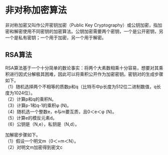 # 非对称加密算法  

非对称加密又叫作公开密钥加密（Public Key Cryptography）或公钥加密，指加密和解密使用不同密钥的加密算法。公钥加密需要两个密钥，一个是公开密钥，另一个是私有密钥；一个用于加密，另一个用于解密。  

## RSA算法  

RSA算法基于一个十分简单的数论事实：将两个大素数相乘十分容易，想要对其乘积进行因式分解极其困难，因此可以将乘积公开作为加密密钥。密钥对的生成步骤如下。  
（1）随机选择两个不相等的质数p和q（比特币中p长度为512位二进制数值，q长度为1024位）。  
（2）计算p和q的乘积N。  
（3）计算p-1和q-1的乘积φ (N)。  
（4）随机选一个整数e，e与m要互质，且0＜e＜φ (N)。  
（5）计算e的模反元素d。  
（6）公钥是（N,e），私钥是（N,d）。  

加解密步骤如下。  
（1）假设一个明文m（0＜=m＜N）。  
（2）对明文m加密得到密文c